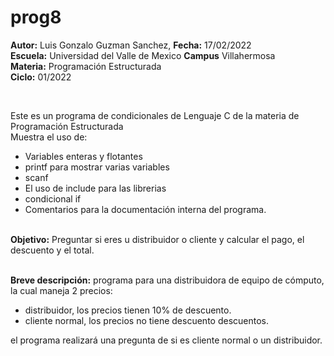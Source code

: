# prog8
<b>Autor:</b> Luis Gonzalo Guzman Sanchez, <b>Fecha:</b> 17/02/2022 <br>
<b>Escuela:</b> Universidad del Valle de Mexico <b>Campus</b> Villahermosa <br>
<b>Materia:</b> Programación Estructurada <br>
<b>Ciclo:</b> 01/2022</p>
<br>
<p>Este es un programa de condicionales de Lenguaje C de la materia de Programación Estructurada<br>
Muestra el uso de:
  <ul>
    <li>Variables enteras y flotantes</li>
    <li>printf para mostrar varias variables</li>
    <li>scanf</li>
    <li>El uso de include para las librerias</li>
    <li>condicional if</li>
<li>Comentarios para la documentación interna del programa.</li>
    </ul>
    </p>
<br>
<b>Objetivo:</b> Preguntar si eres u distribuidor o cliente y calcular el pago, el descuento y el total.
<br>
<br>
<p><b>Breve descripción:</b>
programa para una distribuidora de equipo de cómputo, la cual maneja 2 precios: <br>
	<ul>
	<li>distribuidor, los precios tienen 10% de descuento.</li>
	<li>cliente normal, los precios no tiene descuento descuentos.</li>
	</ul>
el programa realizará una pregunta de si es cliente normal o un distribuidor.
<br>
</p>


